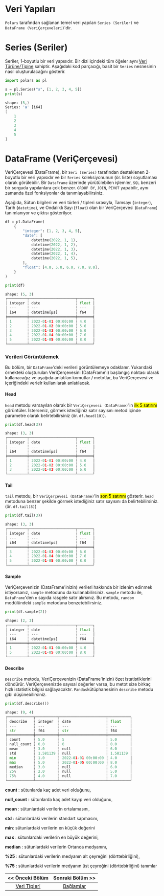 # Veri Yapıları

`Polars` tarafından sağlanan temel veri yapıları `Series (Seriler)` ve `DataFrame (VeriÇerçeveleri)`'dir.

# Series (Seriler)

Seriler, 1-boyutlu bir veri yapısıdır. Bir dizi içindeki tüm öğeler aynı [Veri 
Türüne/Tipine](01_veri_tipleri.md) sahiptir. Aşağıdaki kod parçacığı, basit bir `Series` nesnesinin 
nasıl oluşturulacağını gösterir.

```python
import polars as pl

s = pl.Series("a", [1, 2, 3, 4, 5])
print(s)
```

```python
shape: (5,)
Series: 'a' [i64]
[
    1
    2
    3
    4
    5
]
```

# DataFrame (VeriÇerçevesi)

VeriÇerçevesi (DataFrame), bir `Seri (Series)` tarafından desteklenen 2-boyutlu bir veri yapısıdır ve bir `Series` koleksiyonunun (ör. liste) soyutlaması olarak görülebilir. Bir `DataFrame` üzerinde yürütülebilen işlemler, `SQL` benzeri bir sorguda  yapılanlara çok benzer. `GROUP BY`, `JOIN`, `PIVOT` yapabilir, aynı zamanda özel fonksiyonlar da tanımlayabilirsiniz.

Aşağıda, Sütun bilgileri ve veri türleri / tipleri sırasıyla, Tamsayı (`integer`), Tarih (`datetime`), ve Ondalıklı Sayı (`float`)  olan bir VeriÇerçevesi (`DataFrame`) tanımlanıyor ve çıktısı gösterilyor.

```python
df = pl.DataFrame(
    {
        "integer": [1, 2, 3, 4, 5],
        "date": [
            datetime(2022, 1, 1),
            datetime(2022, 1, 2),
            datetime(2022, 1, 3),
            datetime(2022, 1, 4),
            datetime(2022, 1, 5),
        ],
        "float": [4.0, 5.0, 6.0, 7.0, 8.0],
    }
)

print(df)
```

```python
shape: (5, 3)
┌─────────┬─────────────────────┬───────┐
│ integer ┆ date                ┆ float │
│ ---     ┆ ---                 ┆ ---   │
│ i64     ┆ datetime[μs]        ┆ f64   │
╞═════════╪═════════════════════╪═══════╡
│ 1       ┆ 2022-01-01 00:00:00 ┆ 4.0   │
│ 2       ┆ 2022-01-02 00:00:00 ┆ 5.0   │
│ 3       ┆ 2022-01-03 00:00:00 ┆ 6.0   │
│ 4       ┆ 2022-01-04 00:00:00 ┆ 7.0   │
│ 5       ┆ 2022-01-05 00:00:00 ┆ 8.0   │
└─────────┴─────────────────────┴───────┘
```

### Verileri Görüntülemek

Bu  bölüm, bir `DataFrame`'deki verileri görüntülemeye odaklanır. Yukarıdaki 
örnekteki oluşturulan VeriÇerçevesini (DataFrame'i) başlangıç ​​noktası olarak kullanacağız ve aşağıda anlatılan komutlar / metotlar, bu VeriÇerçevesi ve içeriğindeki verielr kullanılarak anlatılacak.

#### Head

`head` metodu varsayılan olarak bir `VeriÇerçevesi (DataFrame)`'in <mark>ilk 5 satırını</mark> görüntüler.  İsterseniz, görmek istediğiniz satır sayısını metod içinde parametre olarak belirtebilirsiniz (ör. `df.head(10)`).

```python
print(df.head(3))
```

```python
shape: (3, 3)
┌─────────┬─────────────────────┬───────┐
│ integer ┆ date                ┆ float │
│ ---     ┆ ---                 ┆ ---   │
│ i64     ┆ datetime[μs]        ┆ f64   │
╞═════════╪═════════════════════╪═══════╡
│ 1       ┆ 2022-01-01 00:00:00 ┆ 4.0   │
│ 2       ┆ 2022-01-02 00:00:00 ┆ 5.0   │
│ 3       ┆ 2022-01-03 00:00:00 ┆ 6.0   │
└─────────┴─────────────────────┴───────┘
```

#### Tail

`tail` metodu, bir `VeriÇerçevesi (DataFrame)`'in <mark>son 5 satırını</mark> gösterir. `head` metoduna benzer şekilde görmek istediğiniz satır sayısını da belirtebilirsiniz. (ör. `df.tail(8)`)

```python
print(df.tail(3))
```

```python
shape: (3, 3)
┌─────────┬─────────────────────┬───────┐
│ integer ┆ date                ┆ float │
│ ---     ┆ ---                 ┆ ---   │
│ i64     ┆ datetime[μs]        ┆ f64   │
╞═════════╪═════════════════════╪═══════╡
│ 3       ┆ 2022-01-03 00:00:00 ┆ 6.0   │
│ 4       ┆ 2022-01-04 00:00:00 ┆ 7.0   │
│ 5       ┆ 2022-01-05 00:00:00 ┆ 8.0   │
└─────────┴─────────────────────┴───────┘
```

#### Sample

VeriÇerçevenizin (DataFrame'inizin) verileri hakkında bir izlenim edinmek istiyorsanız, `sample` metodunu da kullanabilirsiniz. `sample` metodu ile, `DataFrame`'den `n` sayıda rasgele satır alırsınız. Bu metodu, `random` modülündeki `sample` metoduna benzetebilirsiniz.

```python
print(df.sample(2))
```

```python
shape: (2, 3)
┌─────────┬─────────────────────┬───────┐
│ integer ┆ date                ┆ float │
│ ---     ┆ ---                 ┆ ---   │
│ i64     ┆ datetime[μs]        ┆ f64   │
╞═════════╪═════════════════════╪═══════╡
│ 1       ┆ 2022-01-01 00:00:00 ┆ 4.0   │
│ 5       ┆ 2022-01-05 00:00:00 ┆ 8.0   │
└─────────┴─────────────────────┴───────┘
```

#### Describe

`Describe` metodu, VeriÇerçevenizin (DataFrame'inizin) özet istatistiklerini döndürür. VeriÇerçevenizde sayısal değerler varsa, bu metot size birkaç hızlı istatistik bilgisi sağlayacaktır. `Pandas`kütüphanesinin `describe` metodu gibi düşünebilirsiniz.

```python
print(df.describe())
```

```python
shape: (9, 4)
┌────────────┬──────────┬─────────────────────┬──────────┐
│ describe   ┆ integer  ┆ date                ┆ float    │
│ ---        ┆ ---      ┆ ---                 ┆ ---      │
│ str        ┆ f64      ┆ str                 ┆ f64      │
╞════════════╪══════════╪═════════════════════╪══════════╡
│ count      ┆ 5.0      ┆ 5                   ┆ 5.0      │
│ null_count ┆ 0.0      ┆ 0                   ┆ 0.0      │
│ mean       ┆ 3.0      ┆ null                ┆ 6.0      │
│ std        ┆ 1.581139 ┆ null                ┆ 1.581139 │
│ min        ┆ 1.0      ┆ 2022-01-01 00:00:00 ┆ 4.0      │
│ max        ┆ 5.0      ┆ 2022-01-05 00:00:00 ┆ 8.0      │
│ median     ┆ 3.0      ┆ null                ┆ 6.0      │
│ 25%        ┆ 2.0      ┆ null                ┆ 5.0      │
│ 75%        ┆ 4.0      ┆ null                ┆ 7.0      │
└────────────┴──────────┴─────────────────────┴──────────┘
```

**count** : sütunlarda kaç adet veri olduğunu,

**null_count** : sütunlarda kaç adet kayıp veri olduğunu,

**mean** : sütunlardaki verilerin ortalamasını,

**std** : sütunlardaki verilerin standart sapmasını,

**min**: sütunlardaki verilerin en küçük değerini

**max** : sütunlardaki verilerin en büyük değerini,

**median** : sütunlardaki verilerin Ortanca medyanını,

**%25** : sütunlardaki verilerin medyanın alt çeyreğini (dörttebirliğini),

**%75** : sütunlardaki verilerin medyanın üst çeyreğini (dörttebirliğini) tanımlar

| << Önceki Bölüm                    | Sonraki Bölüm >>             |
|:----------------------------------:|:----------------------------:|
| [Veri Tipleri](01_veri_tipleri.md) | [Bağlamlar](03_baglamlar.md) |

